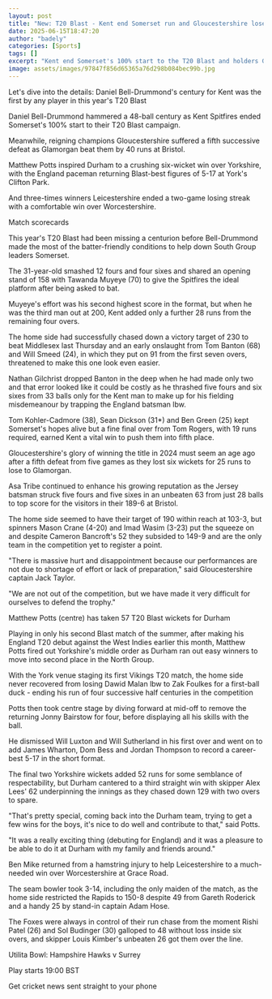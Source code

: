 ```yaml
---
layout: post
title: "New: T20 Blast - Kent end Somerset run and Gloucestershire lose again"
date: 2025-06-15T18:47:20
author: "badely"
categories: [Sports]
tags: []
excerpt: "Kent end Somerset's 100% start to the T20 Blast and holders Gloucestershire lose for a fifth successive match."
image: assets/images/97847f856d65365a76d298b084bec99b.jpg
---
```


Let's dive into the details: Daniel Bell-Drummond's century for Kent was the first by any player in this year's T20 Blast

Daniel Bell-Drummond hammered a 48-ball century as Kent Spitfires ended Somerset's 100% start to their T20 Blast campaign.

Meanwhile, reigning champions Gloucestershire suffered a fifth successive defeat as Glamorgan beat them by 40 runs at Bristol.

Matthew Potts inspired Durham to a crushing six-wicket win over Yorkshire, with the England paceman returning Blast-best figures of 5-17 at York's Clifton Park.

And three-times winners Leicestershire ended a two-game losing streak with a comfortable win over Worcestershire.

Match scorecards

This year's T20 Blast had been missing a centurion before Bell-Drummond made the most of the batter-friendly conditions to help down South Group leaders Somerset.

The 31-year-old smashed 12 fours and four sixes and shared an opening stand of 158 with Tawanda Muyeye (70) to give the Spitfires the ideal platform after being asked to bat.

Muyeye's effort was his second highest score in the format, but when he was the third man out at 200, Kent added only a further 28 runs from the remaining four overs.

The home side had successfully chased down a victory target of 230 to beat Middlesex last Thursday and an early onslaught from Tom Banton (68) and Will Smeed (24), in which they put on 91 from the first seven overs, threatened to make this one look even easier.

Nathan Gilchrist dropped Banton in the deep when he had made only two and that error looked like it could be costly as he thrashed five fours and six sixes from 33 balls only for the Kent man to make up for his fielding misdemeanour by trapping the England batsman lbw.

Tom Kohler-Cadmore (38), Sean Dickson (31*) and Ben Green (25) kept Somerset's hopes alive but a fine final over from Tom Rogers, with 19 runs required, earned Kent a vital win to push them into fifth place.

Gloucestershire's glory of winning the title in 2024 must seem an age ago after a fifth defeat from five games as they lost six wickets for 25 runs to lose to Glamorgan.

Asa Tribe continued to enhance his growing reputation as the Jersey batsman struck five fours and five sixes in an unbeaten 63 from just 28 balls to top score for the visitors in their 189-6 at Bristol.

The home side seemed to have their target of 190 within reach at 103-3, but spinners Mason Crane (4-20) and Imad Wasim (3-23) put the squeeze on and despite Cameron Bancroft's 52 they subsided to 149-9 and are the only team in the competition yet to register a point.

"There is massive hurt and disappointment because our performances are not due to shortage of effort or lack of preparation," said Gloucestershire captain Jack Taylor.

"We are not out of the competition, but we have made it very difficult for ourselves to defend the trophy."

Matthew Potts (centre) has taken 57 T20 Blast wickets for Durham

Playing in only his second Blast match of the summer, after making his England T20 debut against the West Indies earlier this month, Matthew Potts fired out Yorkshire's middle order as Durham ran out easy winners to move into second place in the North Group.

With the York venue staging its first Vikings T20 match, the home side never recovered from losing Dawid Malan lbw to Zak Foulkes for a first-ball duck - ending his run of four successive half centuries in the competition

Potts then took centre stage by diving forward at mid-off to remove the returning Jonny Bairstow for four, before displaying all his skills with the ball.

He dismissed Will Luxton and Will Sutherland in his first over and went on to add James Wharton, Dom Bess and Jordan Thompson to record a career-best 5-17 in the short format.

The final two Yorkshire wickets added 52 runs for some semblance of respectability, but Durham cantered to a third straight win with skipper Alex Lees' 62 underpinning the innings as they chased down 129 with two overs to spare.

"That's pretty special, coming back into the Durham team, trying to get a few wins for the boys, it's nice to do well and contribute to that," said Potts.

"It was a really exciting thing (debuting for England) and it was a pleasure to be able to do it at Durham with my family and friends around."

Ben Mike returned from a hamstring injury to help Leicestershire to a much-needed win over Worcestershire at Grace Road.

The seam bowler took 3-14, including the only maiden of the match, as the home side restricted the Rapids to 150-8 despite 49 from Gareth Roderick and a handy 25 by stand-in captain Adam Hose.

The Foxes were always in control of their run chase from the moment Rishi Patel (26) and Sol Budinger (30) galloped to 48 without loss inside six overs, and skipper Louis Kimber's unbeaten 26 got them over the line.

Utilita Bowl: Hampshire Hawks v Surrey

Play starts 19:00 BST

Get cricket news sent straight to your phone

